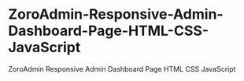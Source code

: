 # ZoroAdmin-Responsive-Admin-Dashboard-Page-HTML-CSS-JavaScript
ZoroAdmin Responsive Admin Dashboard Page HTML CSS JavaScript
